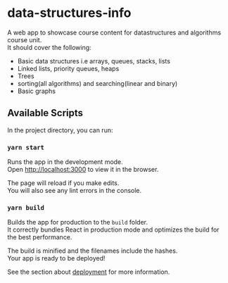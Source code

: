 # data-structures-info
A web app to showcase course content for datastructures and algorithms course unit.\
It should cover the following:
- Basic data structures i.e arrays, queues, stacks, lists
- Linked lists, priority queues, heaps
- Trees
- sorting(all algorithms) and searching(linear and binary)
- Basic graphs

## Available Scripts

In the project directory, you can run:

### `yarn start`

Runs the app in the development mode.\
Open [http://localhost:3000](http://localhost:3000) to view it in the browser.

The page will reload if you make edits.\
You will also see any lint errors in the console.

### `yarn build`

Builds the app for production to the `build` folder.\
It correctly bundles React in production mode and optimizes the build for the best performance.

The build is minified and the filenames include the hashes.\
Your app is ready to be deployed!

See the section about [deployment](https://facebook.github.io/create-react-app/docs/deployment) for more information.
